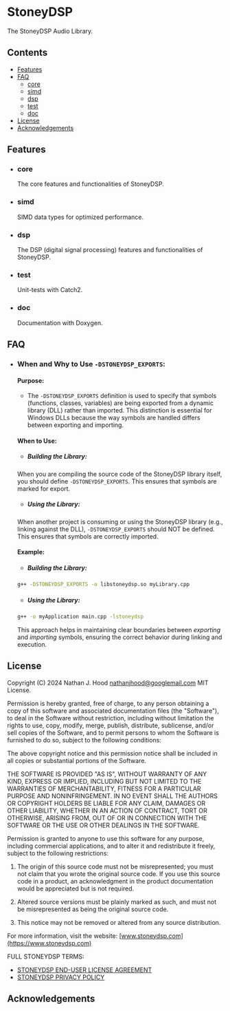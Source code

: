 # StoneyDSP

The StoneyDSP Audio Library.

## Contents

- [Features](#features)
- [FAQ](#faq)
  - [core](#core)
  - [simd](#simd)
  - [dsp](#dsp)
  - [test](#test)
  - [doc](#doc)
- [License](#license)
- [Acknowledgements](#acknowledgements)

## Features

- ### core

  The core features and functionalities of StoneyDSP.

- ### simd

  SIMD data types for optimized performance.

- ### dsp

  The DSP (digital signal processing) features and functionalities of StoneyDSP.

- ### test

	Unit-tests with Catch2.

- ### doc

	Documentation with Doxygen.

## FAQ

- ### When and Why to Use `-DSTONEYDSP_EXPORTS`:

	#### Purpose:

	- The `-DSTONEYDSP_EXPORTS` definition is used to specify that symbols (functions, classes, variables) are being exported from a dynamic library (DLL) rather than imported. This distinction is essential for Windows DLLs because the way symbols are handled differs between exporting and importing.

	#### When to Use:

	- ##### Building the Library:

	When you are compiling the source code of the StoneyDSP library itself, you should define `-DSTONEYDSP_EXPORTS`. This ensures that symbols are marked for export.

	- ##### Using the Library:

	When another project is consuming or using the StoneyDSP library (e.g., linking against the DLL), `-DSTONEYDSP_EXPORTS` should NOT be defined. This ensures that symbols are correctly imported.

	#### Example:

	- ##### Building the Library:

	```sh
	g++ -DSTONEYDSP_EXPORTS -o libstoneydsp.so myLibrary.cpp
	```

	- ##### Using the Library:

	```sh
	g++ -o myApplication main.cpp -lstoneydsp
	```

	This approach helps in maintaining clear boundaries between *exporting* and *importing* symbols, ensuring the correct behavior during linking and execution.

## License

Copyright (C) 2024 Nathan J. Hood <nathanjhood@googlemail.com> MIT License.

Permission is hereby granted, free of charge, to any person obtaining a copy
of this software and associated documentation files (the "Software"), to deal
in the Software without restriction, including without limitation the rights
to use, copy, modify, merge, publish, distribute, sublicense, and/or sell
copies of the Software, and to permit persons to whom the Software is
furnished to do so, subject to the following conditions:

The above copyright notice and this permission notice shall be included in all
copies or substantial portions of the Software.

THE SOFTWARE IS PROVIDED "AS IS", WITHOUT WARRANTY OF ANY KIND, EXPRESS OR
IMPLIED, INCLUDING BUT NOT LIMITED TO THE WARRANTIES OF MERCHANTABILITY,
FITNESS FOR A PARTICULAR PURPOSE AND NONINFRINGEMENT. IN NO EVENT SHALL THE
AUTHORS OR COPYRIGHT HOLDERS BE LIABLE FOR ANY CLAIM, DAMAGES OR OTHER
LIABILITY, WHETHER IN AN ACTION OF CONTRACT, TORT OR OTHERWISE, ARISING FROM,
OUT OF OR IN CONNECTION WITH THE SOFTWARE OR THE USE OR OTHER DEALINGS IN THE
SOFTWARE.

Permission is granted to anyone to use this software for any purpose,
including commercial applications, and to alter it and redistribute it
freely, subject to the following restrictions:

1. The origin of this source code must not be misrepresented; you must not
  claim that you wrote the original source code. If you use this source code
  in a product, an acknowledgment in the product documentation would be
  appreciated but is not required.

2. Altered source versions must be plainly marked as such, and must not be
  misrepresented as being the original source code.

3. This notice may not be removed or altered from any source distribution.

For more information, visit the website:
[www.stoneydsp.com](https://www.stoneydsp.com)

FULL STONEYDSP TERMS:
- [STONEYDSP END-USER LICENSE AGREEMENT](https://www.stoneydsp.com/licence)
- [STONEYDSP PRIVACY POLICY](https://www.stoneydsp.com/privacy-policy)

## Acknowledgements
